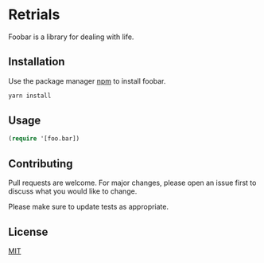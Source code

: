 # Retrials

Foobar is a library for dealing with life.

## Installation

Use the package manager [npm](https://npm.com/) to install foobar.

```bash
yarn install
```

## Usage

```cljs
(require '[foo.bar])
```

## Contributing
Pull requests are welcome. For major changes, please open an issue first to discuss what you would like to change.

Please make sure to update tests as appropriate.

## License
[MIT](https://choosealicense.com/licenses/mit/)
